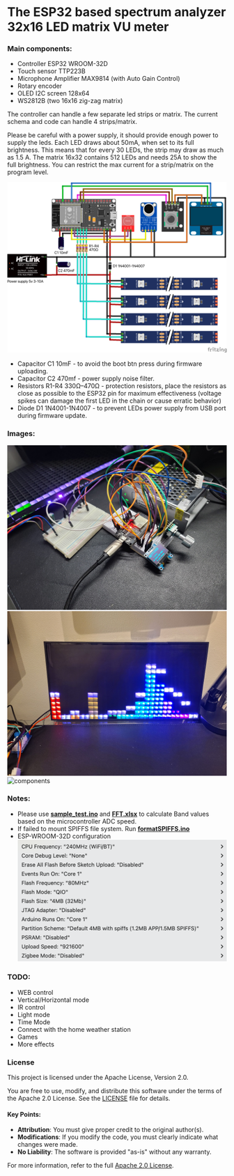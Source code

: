 # The ESP32 based spectrum analyzer 32x16 LED matrix VU meter

### Main components:
 - Controller ESP32 WROOM-32D
 - Touch sensor TTP223B
 - Microphone Amplifier MAX9814 (with Auto Gain Control)
 - Rotary encoder
 - OLED I2C screen 128x64
 - WS2812B (two 16x16 zig-zag matrix) 

The controller can handle a few separate led strips or matrix. 
The current schema and code can handle 4 strips/matrix.

Please be careful with a power supply, it should provide enough power to supply the leds. 
Each LED draws about 50mA, when set to its full brightness. 
This means that for every 30 LEDs, the strip may draw as much as 1.5 A.
The matrix 16x32 contains 512 LEDs and needs 25A to show the full brightness.
You can restrict the max current for a strip/matrix on the program level. 

![Main schema](fritzing/schema.png)

- Capacitor C1 10mF - to avoid the boot btn press during firmware uploading.
- Capacitor C2 470mf - power supply noise filter.
- Resistors R1-R4 330Ω–470Ω - protection resistors, place the resistors as close as possible to the ESP32 pin for maximum effectiveness (voltage spikes can damage the first LED in the chain or cause erratic behavior)  
- Diode D1 1N4001-1N4007 - to prevent LEDs power supply from USB port during firmware update.

### Images: 
![prototype](images/0001.jpg)
![matrix](images/0002.jpg)
![components](images/0003.jpg)

### Notes: 
- Please use **[sample_test.ino](tools/sampleTest/sample_test.ino)** and **[FFT.xlsx](tools/sampleTest/FFT.xlsx)** to calculate Band values based on the microcontroller ADC speed.
- If failed to mount SPIFFS file system. Run **[formatSPIFFS.ino](tools/formatSPIFFS/formatSPIFFS.ino)**
- ESP-WROOM-32D configuration ![configuration](images/0004.png)

### TODO:
- WEB control
- Vertical/Horizontal mode
- IR control
- Light mode
- Time Mode
- Connect with the home weather station
- Games
- More effects

### License

This project is licensed under the Apache License, Version 2.0.

You are free to use, modify, and distribute this software under the terms of the Apache 2.0 License. See the [LICENSE](LICENSE.txt) file for details.

#### Key Points:
- **Attribution**: You must give proper credit to the original author(s).
- **Modifications**: If you modify the code, you must clearly indicate what changes were made.
- **No Liability**: The software is provided "as-is" without any warranty.

For more information, refer to the full [Apache 2.0 License](https://www.apache.org/licenses/LICENSE-2.0).






